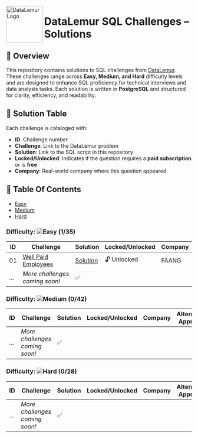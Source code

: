 
<p align="left">
  <img src="https://datalemur.com/favicon.ico" alt="DataLemur Logo" width="100" align="left">
  <h1> DataLemur SQL Challenges – Solutions</h1>
</p>

## 📌 Overview  
This repository contains solutions to SQL challenges from [DataLemur](https://datalemur.com/). These challenges range across **Easy, Medium, and Hard** difficulty levels and are designed to enhance SQL proficiency for technical interviews and data analysis tasks. Each solution is written in **PostgreSQL** and structured for clarity, efficiency, and readability.  

## 📜 Solution Table  
Each challenge is cataloged with:  

- **ID**: Challenge number  
- **Challenge**: Link to the DataLemur problem  
- **Solution**: Link to the SQL script in this repository  
- **Locked/Unlocked**: Indicates if the question requires a **paid subscription** or is **free**  
- **Company**: Real-world company where this question appeared  
## 📂 Table Of Contents

- [Easy](#easy)
- [Medium](#medium)
- [Hard](#hard)
### Difficulty: ![Easy](https://img.shields.io/badge/Difficulty-Easy-brightgreen) **(1/35)** 

| ID  | Challenge | Solution | Locked/Unlocked | Company | 
|----|---------------------------------|-----------|----------------|---------|
| 01  | [Well Paid Employees](https://datalemur.com/questions/sql-well-paid-employees) | [Solution](https://github.com/Jayita11/SQLMastery_One-Stop_SQL_Interview_PrepHub/blob/main/DataLemur/Easy/01_Well_Paid_Employees.sql) | 🔓 Unlocked | FAANG | 
| ... | *More challenges coming soon!* | ✅ |

### Difficulty: ![Medium](https://img.shields.io/badge/Difficulty-Medium-brightgreen) **(0/42)** 
| ID  | Challenge | Solution | Locked/Unlocked | Company | Alternative Approach |
|----|---------------------------------|-----------|----------------|---------|----------------------|
| ... | *More challenges coming soon!* | ✅ |

### Difficulty: ![Hard](https://img.shields.io/badge/Difficulty-Hard-brightgreen) **(0/28)**  
| ID  | Challenge | Solution | Locked/Unlocked | Company | Alternative Approach |
|----|---------------------------------|-----------|----------------|---------|----------------------|
| ... | *More challenges coming soon!* | ✅ |




